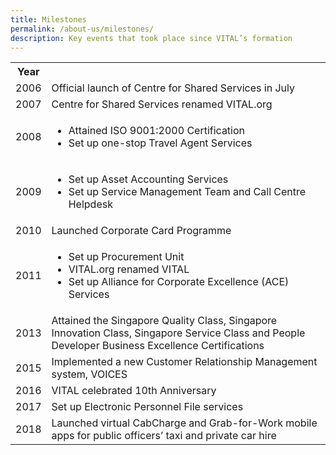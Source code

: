 ```yaml
---
title: Milestones
permalink: /about-us/milestones/
description: Key events that took place since VITAL’s formation
---
```



<table class="vital-table-1">
  <tbody>
    <tr>
      <th>Year</th>
      <th><br></th>
    </tr>
    <tr>
      <td>2006
      </td>
      <td>Official launch of Centre for Shared Services in July
      </td>
    </tr>
    <tr>
      <td>2007
      </td>
      <td>Centre for Shared Services renamed VITAL.org
      </td>
    </tr>
    <tr>
      <td>2008
      </td>
      <td>
        <ul>
          <li>Attained ISO 9001:2000 Certification&nbsp;
            <br>
          </li>
          <li>Set up one-stop Travel Agent Services
          </li>
        </ul>
      </td>
    </tr>
    <tr>
      <td>2009
      </td>
      <td>
        <ul>
          <li>Set up Asset Accounting Services
            <br>
          </li>
          <li>Set up Service Management Team and Call Centre Helpdesk
          </li>
        </ul>
      </td>
    </tr>
    <tr>
      <td>2010
      </td>
      <td>Launched Corporate Card Programme&nbsp;
      </td>
    </tr>
    <tr>
      <td>2011
      </td>
      <td>
        <ul>
          <li>Set up Procurement Unit&nbsp;
            <br>
          </li>
          <li>VITAL.org renamed VITAL
          </li>
          <li>Set up Alliance for Corporate Excellence (ACE) Services
          </li>
        </ul>
      </td>
    </tr>
    <tr>
      <td>2013
      </td>
      <td>Attained the Singapore Quality Class, Singapore Innovation Class, Singapore Service Class and People Developer Business Excellence Certifications
        <br>
      </td>
    </tr>
    <tr>
      <td>2015
      </td>
      <td>Implemented a new Customer Relationship Management system, VOICES
        <br>
      </td>
    </tr>
    <tr>
      <td>2016
      </td>
      <td>VITAL celebrated 10th Anniversary
        <br>
      </td>
    </tr>
    <tr>
      <td>2017
      </td>
      <td>Set up Electronic Personnel File services
      </td>
    </tr>
    <tr>
      <td>2018
      </td>
      <td>Launched virtual CabCharge and Grab-for-Work mobile apps for public officers’ taxi and private car hire
        <br>
      </td>
    </tr>
  </tbody>
</table>